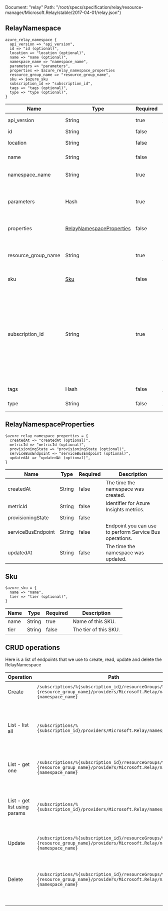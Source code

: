 Document: "relay"
Path: "/root/specs/specification/relay/resource-manager/Microsoft.Relay/stable/2017-04-01/relay.json")

## RelayNamespace

```puppet
azure_relay_namespace {
  api_version => "api_version",
  id => "id (optional)",
  location => "location (optional)",
  name => "name (optional)",
  namespace_name => "namespace_name",
  parameters => "parameters",
  properties => $azure_relay_namespace_properties
  resource_group_name => "resource_group_name",
  sku => $azure_sku
  subscription_id => "subscription_id",
  tags => "tags (optional)",
  type => "type (optional)",
}
```

| Name        | Type           | Required       | Description       |
| ------------- | ------------- | ------------- | ------------- |
|api_version | String | true | Client API version. |
|id | String | false | Resource ID. |
|location | String | false | Resource location. |
|name | String | false | Resource name. |
|namespace_name | String | true | The namespace name |
|parameters | Hash | true | Parameters supplied to create a namespace resource. |
|properties | [RelayNamespaceProperties](#relaynamespaceproperties) | false | Description of Relay namespace |
|resource_group_name | String | true | Name of the Resource group within the Azure subscription. |
|sku | [Sku](#sku) | false | SKU of the namespace. |
|subscription_id | String | true | Subscription credentials which uniquely identify the Microsoft Azure subscription. The subscription ID forms part of the URI for every service call. |
|tags | Hash | false | Resource tags. |
|type | String | false | Resource type. |
        
## RelayNamespaceProperties

```puppet
$azure_relay_namespace_properties = {
  createdAt => "createdAt (optional)",
  metricId => "metricId (optional)",
  provisioningState => "provisioningState (optional)",
  serviceBusEndpoint => "serviceBusEndpoint (optional)",
  updatedAt => "updatedAt (optional)",
}
```

| Name        | Type           | Required       | Description       |
| ------------- | ------------- | ------------- | ------------- |
|createdAt | String | false | The time the namespace was created. |
|metricId | String | false | Identifier for Azure Insights metrics. |
|provisioningState | String | false |  |
|serviceBusEndpoint | String | false | Endpoint you can use to perform Service Bus operations. |
|updatedAt | String | false | The time the namespace was updated. |
        
## Sku

```puppet
$azure_sku = {
  name => "name",
  tier => "tier (optional)",
}
```

| Name        | Type           | Required       | Description       |
| ------------- | ------------- | ------------- | ------------- |
|name | String | true | Name of this SKU. |
|tier | String | false | The tier of this SKU. |



## CRUD operations

Here is a list of endpoints that we use to create, read, update and delete the RelayNamespace

| Operation | Path | Verb | Description | OperationID |
| ------------- | ------------- | ------------- | ------------- | ------------- |
|Create|`/subscriptions/%{subscription_id}/resourceGroups/%{resource_group_name}/providers/Microsoft.Relay/namespaces/%{namespace_name}`|Put|Create Azure Relay namespace.|Namespaces_CreateOrUpdate|
|List - list all|`/subscriptions/%{subscription_id}/providers/Microsoft.Relay/namespaces`|Get|Lists all the available namespaces within the subscription regardless of the resourceGroups.|Namespaces_List|
|List - get one|`/subscriptions/%{subscription_id}/resourceGroups/%{resource_group_name}/providers/Microsoft.Relay/namespaces/%{namespace_name}`|Get|Returns the description for the specified namespace.|Namespaces_Get|
|List - get list using params|`/subscriptions/%{subscription_id}/providers/Microsoft.Relay/namespaces`|Get|Lists all the available namespaces within the subscription regardless of the resourceGroups.|Namespaces_List|
|Update|`/subscriptions/%{subscription_id}/resourceGroups/%{resource_group_name}/providers/Microsoft.Relay/namespaces/%{namespace_name}`|Put|Create Azure Relay namespace.|Namespaces_CreateOrUpdate|
|Delete|`/subscriptions/%{subscription_id}/resourceGroups/%{resource_group_name}/providers/Microsoft.Relay/namespaces/%{namespace_name}`|Delete|Deletes an existing namespace. This operation also removes all associated resources under the namespace.|Namespaces_Delete|